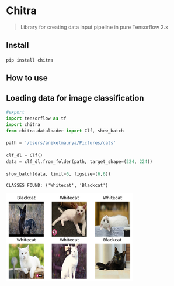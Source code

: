 # Chitra
> Library for creating data input pipeline in pure Tensorflow 2.x


## Install

`pip install chitra`

## How to use

<!-- Fill me in please! Don't forget code examples: -->
## Loading data for image classification

```python
#export
import tensorflow as tf
import chitra
from chitra.dataloader import Clf, show_batch

path = '/Users/aniketmaurya/Pictures/cats'

clf_dl = Clf()
data = clf_dl.from_folder(path, target_shape=(224, 224))

show_batch(data, limit=6, figsize=(6,6))
```

    CLASSES FOUND: ('Whitecat', 'Blackcat')



![png](docs/images/output_4_1.png)


